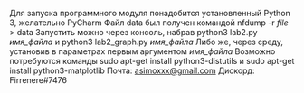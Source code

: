 Для запуска программного модуля понадобится установленный Python 3, желательно PyCharm
Файл data был получен командой nfdump -r *file* > data
Запустить можно через консоль, набрав python3 lab2.py *имя_файла* и python3 lab2_graph.py *имя_файла*
Либо же, через среду, установив в параметрах первым аргументом *имя_файла*
Возможно потребуются команды sudo apt-get install python3-distutils и sudo apt-get install python3-matplotlib
Почта: asimoxxx@gmail.com Дискорд: Firrenere#7476